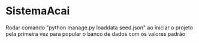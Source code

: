 # SistemaAcai

Rodar comando "python manage.py loaddata seed.json" ao iniciar o projeto pela primeira vez para popular o banco de dados com os valores padrão
